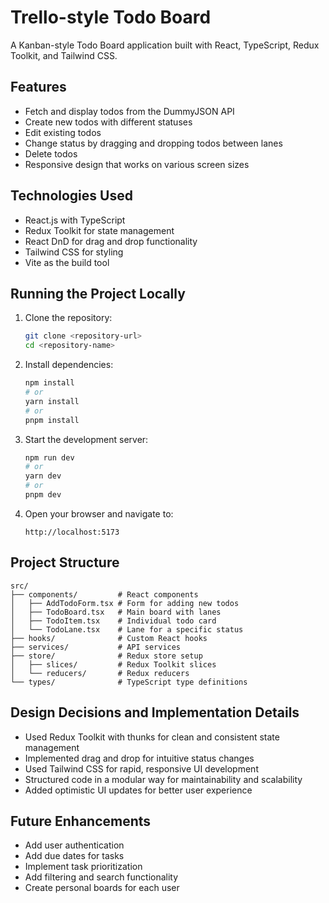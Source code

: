 # Trello-style Todo Board

A Kanban-style Todo Board application built with React, TypeScript, Redux Toolkit, and Tailwind CSS.

## Features

- Fetch and display todos from the DummyJSON API
- Create new todos with different statuses
- Edit existing todos
- Change status by dragging and dropping todos between lanes
- Delete todos
- Responsive design that works on various screen sizes

## Technologies Used

- React.js with TypeScript
- Redux Toolkit for state management
- React DnD for drag and drop functionality
- Tailwind CSS for styling
- Vite as the build tool

## Running the Project Locally

1. Clone the repository:
   ```bash
   git clone <repository-url>
   cd <repository-name>
   ```

2. Install dependencies:
   ```bash
   npm install
   # or
   yarn install
   # or
   pnpm install
   ```

3. Start the development server:
   ```bash
   npm run dev
   # or
   yarn dev
   # or
   pnpm dev
   ```

4. Open your browser and navigate to:
   ```
   http://localhost:5173
   ```

## Project Structure

```
src/
├── components/         # React components
│   ├── AddTodoForm.tsx # Form for adding new todos
│   ├── TodoBoard.tsx   # Main board with lanes
│   ├── TodoItem.tsx    # Individual todo card
│   └── TodoLane.tsx    # Lane for a specific status
├── hooks/              # Custom React hooks
├── services/           # API services
├── store/              # Redux store setup
│   ├── slices/         # Redux Toolkit slices
│   └── reducers/       # Redux reducers
└── types/              # TypeScript type definitions
```

## Design Decisions and Implementation Details

- Used Redux Toolkit with thunks for clean and consistent state management
- Implemented drag and drop for intuitive status changes
- Used Tailwind CSS for rapid, responsive UI development
- Structured code in a modular way for maintainability and scalability
- Added optimistic UI updates for better user experience

## Future Enhancements

- Add user authentication
- Add due dates for tasks
- Implement task prioritization
- Add filtering and search functionality
- Create personal boards for each user 